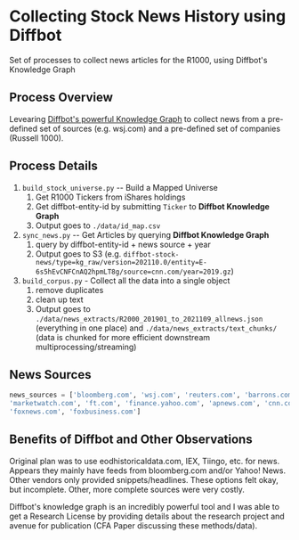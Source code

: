 # Collecting Stock News History using Diffbot
Set of processes to collect news articles for the R1000, using Diffbot's Knowledge Graph

## Process Overview
Levearing [Diffbot's powerful Knowledge Graph](https://www.diffbot.com) to collect news from a pre-defined set of sources (e.g. wsj.com)
and a pre-defined set of companies (Russell 1000).

## Process Details
1. `build_stock_universe.py` -- Build a Mapped Universe
    1. Get R1000 Tickers from iShares holdings
    2. Get diffbot-entity-id by submitting `Ticker` to **Diffbot Knowledge Graph**
    3. Output goes to `./data/id_map.csv`
2. `sync_news.py` -- Get Articles by querying **Diffbot Knowledge Graph**
    1. query by diffbot-entity-id + news source + year
    2. Output goes to S3 (e.g. `diffbot-stock-news/type=kg_raw/version=202110.0/entity=E-6s5hEvCNFCnAQ2hpmLT8g/source=cnn.com/year=2019.gz`)
3. `build_corpus.py` - Collect all the data into a single object
    1. remove duplicates
    2. clean up text
    3. Output goes to `./data/news_extracts/R2000_201901_to_2021109_allnews.json` (everything in one place) and `./data/news_extracts/text_chunks/` (data is chunked for more efficient downstream multiprocessing/streaming)
 
## News Sources
```python
news_sources = ['bloomberg.com', 'wsj.com', 'reuters.com', 'barrons.com', 'nytimes.com', 'cnbc.com',
'marketwatch.com', 'ft.com', 'finance.yahoo.com', 'apnews.com', 'cnn.com',
'foxnews.com', 'foxbusiness.com']
```

## Benefits of Diffbot and Other Observations
Original plan was to use eodhistoricaldata.com, IEX, Tiingo, etc. for news. Appears they mainly have feeds from bloomberg.com and/or Yahoo! News. 
Other vendors only provided snippets/headlines. These options felt okay, but incomplete.  Other, more complete sources were very costly.

Diffbot's knowledge graph is an incredibly powerful tool and I was able to get a Research License by providing details 
about the research project and avenue for publication (CFA Paper discussing these methods/data).